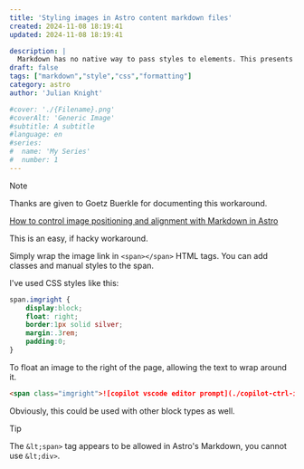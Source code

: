 ```yaml
---
title: 'Styling images in Astro content markdown files'
created: 2024-11-08 18:19:41
updated: 2024-11-08 18:19:41

description: |
  Markdown has no native way to pass styles to elements. This presents a workaround specifically for styling images. Mostly used to add a class for floating the image left or right on the page.
draft: false
tags: ["markdown","style","css","formatting"]
category: astro
author: 'Julian Knight'

#cover: './{Filename}.png'
#coverAlt: 'Generic Image'
#subtitle: A subtitle
#language: en
#series:
#  name: 'My Series'
#  number: 1
---
```


> [!Note]
> Thanks are given to Goetz Buerkle for documenting this workaround.
> 
> [How to control image positioning and alignment with Markdown in Astro](https://www.readrepeat.net/tech/markdown-image-positioning-alignment-astro/)

This is an easy, if hacky workaround.

Simply wrap the image link in `<span></span>` HTML tags. You can add classes and manual styles to the span.

I've used CSS styles like this:

```css
span.imgright {
    display:block;
    float: right;
    border:1px solid silver;
    margin:.3rem;
    padding:0;
}
```

To float an image to the right of the page, allowing the text to wrap around it.

```markdown
<span class="imgright">![copilot vscode editor prompt](./copilot-ctrl-i.png)</span>
```

Obviously, this could be used with other block types as well.

> [!Tip]
> The `&lt;span>` tag appears to be allowed in Astro's Markdown, you cannot use `&lt;div>`.
